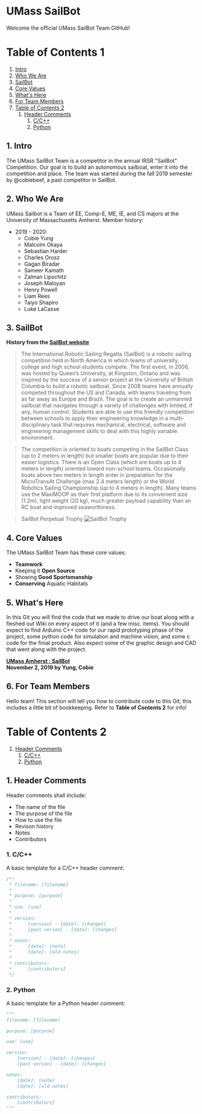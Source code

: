 # UMass SailBot
Welcome the official UMass SailBot Team GitHub!

# Table of Contents 1
1. [Intro](#1-intro)
2. [Who We Are](#2-who-we-are)
3. [SailBot](#3-sailbot)
4. [Core Values](#4-core-values)
5. [What's Here](#5-whats-here)
6. [For Team Members](#6-for-team-members)
7. [Table of Contents 2](#table-of-contents-2)
   1. [Header Comments](#1-header-comments)
      1. [C/C++](#1-cc)
      2. [Python](#2-python)

## 1. Intro
The UMass SailBot Team is a competitor in the annual IRSR "SailBot" Competition. Our goal is to build an autonomous sailboat, enter it into the competition and place. The team was started during the fall 2019 semester by @cobiebeef, a past competitor in SailBot.

## 2. Who We Are
UMass Sailbot is a Team of EE, Comp-E, ME, IE, and CS majors at the University of Massachusetts Amherst.
Member history:
- 2019 - 2020:
  - Cobie Yung
  - Malcolm Okaya
  - Sebastian Harder
  - Charles Orosz
  - Gagan Biradar
  - Sameer Kamath
  - Zalman Lipschitz
  - Joseph Maloyan
  - Henry Powell
  - Liam Rees
  - Taiyo Shapiro
  - Luke LaCasse


## 3. SailBot
__History from the [SailBot website](https://www.sailbot.org)__
> The International Robotic Sailing Regatta (SailBot) is a robotic sailing competition held in North America in which teams of university,  college and high school students compete. The first event, in 2006, was hosted by Queen’s University, at Kingston, Ontario and was inspired by the success of a senior project at the University of British Columbia to build a robotic sailboat. Since 2008 teams have annually competed throughout the US and Canada, with teams traveling from as far away as Europe and Brazil. The goal is to create an unmanned sailboat that navigates through a variety of challenges with limited, if any, human control. Students are able to use this friendly competition between schools to apply their engineering knowledge in a multi-disciplinary task that requires mechanical, electrical, software and engineering management skills to deal with this highly variable environment.

> The competition is oriented to boats competing in the SailBot Class (up to 2 meters in length) but smaller boats are popular due to their easier logistics. There is an Open Class (which are boats up to 4 meters in length) oriented toward non-school teams. Occasionally boats above two meters in length enter in preparation for the MicroTransAt Challenge (max 2.4 meters length) or the  World Robotics Sailing Championship (up to 4 meters in length). Many teams use the MaxiMOOP as their first platform due to its convenient size (1.2m), light weight (20 kg), much greater payload capability than an RC boat and improved seaworthiness.

> SailBot Perpetual Trophy
> ![SailBot Trophy](https://www.sailbot.org/wp-content/uploads/2017/06/SailBot-trophy.jpg)

## 4. Core Values
The UMass SailBot Team has these core values:
- __Teamwork__
- Keeping it __Open Source__
- Showing __Good Sportsmanship__
- __Conserving__ Aquatic Habitats

## 5. What's Here
In this Git you will find the code that we made to drive our boat along with a fleshed out Wiki on every aspect of it (and a few misc. items). You should expect to find Arduino C++ code for our rapid prototyping phase of the project, some python code for simulation and machine vision, and some c code for the finial product. Also expect some of the graphic design and CAD that went along with the project.

[__UMass Amherst : SailBot__](#umass-sailbot) <br> __November 2, 2019 by Yung, Cobie__

## 6. For Team Members
Hello team! This section will tell you how to contribute code to this Git; this includes a little bit of bookkeeping. Refer to __Table of Contents 2__ for info!

# Table of Contents 2
1. [Header Comments](#1-header-comments)
   1. [C/C++](#1-cc)
   2. [Python](#2-python)
  
## 1. Header Comments
Header comments shall include:
- The name of the file
- The purpose of the file
- How to use the file
- Revison history
- Notes
- Contributors

### 1. C/C++
A basic template for a C/C++ header comment:
```c
/*!
 * filename: [filename]
 *
 * purpose: [purpose]
 *
 * use: [use]
 *
 * version:
 *      [version] - [date]: [changes]
 *      [past verion] - [date]: [changes]
 *
 * notes:
 *      [date]: [note]
 *      [date]: [old notes]
 *
 * contributors:
 *      [contributors]
 */
```
### 2. Python
A basic template for a Python header comment:
```python
"""
filename: [filename]

purpose: [purpose]

use: [use]

version:
    [version] - [date]: [changes]
    [past verion] - [date]: [changes]

notes:
    [date]: [note]
    [date]: [old notes]

contributors:
    [contributors]
"""
```
